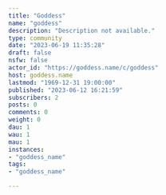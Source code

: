 ```yaml
---
title: "Goddess" 
name: "goddess"
description: "Description not available."
type: community
date: "2023-06-19 11:35:28"
draft: false
nsfw: false
actor_id: "https://goddess.name/c/goddess"
host: goddess.name
lastmod: "1969-12-31 19:00:00"
published: "2023-06-12 16:21:59"
subscribers: 2
posts: 0
comments: 0
weight: 0
dau: 1
wau: 1
mau: 1
instances:
- "goddess_name"
tags: 
- "goddess_name"

---
```

